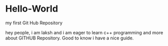 # Hello-World
my first Git Hub Repository

hey people,
i am laksh and i am eager to learn c++ programming and more about GITHUB Repository.
Good to know i have a nice guide.
